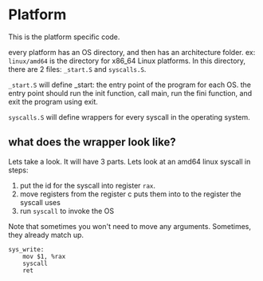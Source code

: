 # Platform
This is the platform specific code.

every platform has an OS directory, and then has an architecture folder.
ex: `linux/amd64` is the directory for x86_64 Linux platforms. In
this directory, there are 2 files: `_start.S` and `syscalls.S`.

`_start.S` will define \_start: the entry point of the program for each OS.
the entry point should run the init function, call main, run the fini function,
and exit the program using exit.

`syscalls.S` will define wrappers for every syscall in the operating system.

## what does the wrapper look like?
Lets take a look. It will have 3 parts. Lets look at an amd64 linux syscall
in steps:

1. put the id for the syscall into register `rax`.
2. move registers from the register c puts them into to the register the syscall
uses
3. run `syscall` to invoke the OS

Note that sometimes you won't need to move any arguments. Sometimes, they already match up.
```x86asm
sys_write:
    mov $1, %rax
    syscall
    ret
```
